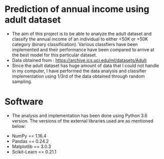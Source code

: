 # Prediction of annual income using adult dataset
* The aim of this project is to be able to analyze the adult dataset and classify the annual income of an individual to either <50K or >50K category (binary classification). Various classfiers have been implemented and their performance have been compared to arrive at the best model for this particular dataset.
* Data obtained from : https://archive.ics.uci.edu/ml/datasets/Adult
* Since the adult dataset has huge amount of data that I could not handle in my computer, I have performed the data analysis and classifier implementation using 1/3rd of the data obtained through random sampling.

# Software
* The analysis and implementation has been done using Python 3.6 version. The versions of the external libraries used are as mentioned below:
- NumPy == 1.16.4
- Pandas == 0.24.2
- Matplotlib == 3.0.3
- Scikit-Learn == 0.21.1

